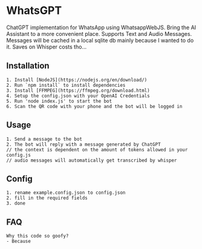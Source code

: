 # WhatsGPT
 ChatGPT implementation for WhatsApp using WhatsappWebJS.
 Bring the AI Assistant to a more convenient place. Supports Text and Audio Messages. Messages will be cached in a local sqlite db mainly because I wanted to do it. Saves on Whisper costs tho...

## Installation
    1. Install [NodeJS](https://nodejs.org/en/download/)
    2. Run `npm install` to install dependencies
    3. Install [FFMPEG](https://ffmpeg.org/download.html)
    4. Setup the config.json with your OpenAI Credentials
    5. Run 'node index.js' to start the bot
    6. Scan the QR code with your phone and the bot will be logged in

## Usage
    1. Send a message to the bot
    2. The bot will reply with a message generated by ChatGPT
    // the context is dependent on the amount of tokens allowed in your config.js
    // audio messages will automatically get transcribed by whisper

## Config
    1. rename example.config.json to config.json
    2. fill in the required fields
    3. done

## FAQ
    Why this code so goofy?
    - Because